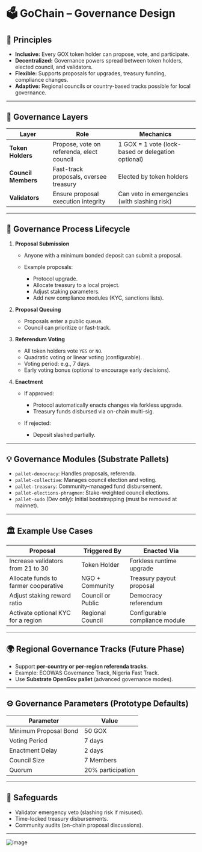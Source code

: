 # 🗳 GoChain – Governance Design

## 🎯 Principles

* **Inclusive:** Every GOX token holder can propose, vote, and participate.
* **Decentralized:** Governance powers spread between token holders, elected council, and validators.
* **Flexible:** Supports proposals for upgrades, treasury funding, compliance changes.
* **Adaptive:** Regional councils or country-based tracks possible for local governance.

---

## 🔧 Governance Layers

| Layer               | Role                                      | Mechanics                                          |
| ------------------- | ----------------------------------------- | -------------------------------------------------- |
| **Token Holders**   | Propose, vote on referenda, elect council | 1 GOX = 1 vote (lock-based or delegation optional) |
| **Council Members** | Fast-track proposals, oversee treasury    | Elected by token holders                           |
| **Validators**      | Ensure proposal execution integrity       | Can veto in emergencies (with slashing risk)       |

---

## 🔄 Governance Process Lifecycle

1. **Proposal Submission**

   * Anyone with a minimum bonded deposit can submit a proposal.
   * Example proposals:

     * Protocol upgrade.
     * Allocate treasury to a local project.
     * Adjust staking parameters.
     * Add new compliance modules (KYC, sanctions lists).

2. **Proposal Queuing**

   * Proposals enter a public queue.
   * Council can prioritize or fast-track.

3. **Referendum Voting**

   * All token holders vote `YES` or `NO`.
   * Quadratic voting or linear voting (configurable).
   * Voting period: e.g., 7 days.
   * Early voting bonus (optional to encourage early decisions).

4. **Enactment**

   * If approved:

     * Protocol automatically enacts changes via forkless upgrade.
     * Treasury funds disbursed via on-chain multi-sig.
   * If rejected:

     * Deposit slashed partially.

---

## 💡 Governance Modules (Substrate Pallets)

* `pallet-democracy`: Handles proposals, referenda.
* `pallet-collective`: Manages council election and voting.
* `pallet-treasury`: Community-managed fund disbursement.
* `pallet-elections-phragmen`: Stake-weighted council elections.
* `pallet-sudo` (Dev only): Initial bootstrapping (must be removed at mainnet).

---

## 🏛 Example Use Cases

| Proposal                             | Triggered By      | Enacted Via                    |
| ------------------------------------ | ----------------- | ------------------------------ |
| Increase validators from 21 to 30    | Token Holder      | Forkless runtime upgrade       |
| Allocate funds to farmer cooperative | NGO + Community   | Treasury payout proposal       |
| Adjust staking reward ratio          | Council or Public | Democracy referendum           |
| Activate optional KYC for a region   | Regional Council  | Configurable compliance module |

---

## 🌍 Regional Governance Tracks (Future Phase)

* Support **per-country or per-region referenda tracks**.
* Example: ECOWAS Governance Track, Nigeria Fast Track.
* Use **Substrate OpenGov pallet** (advanced governance modes).

---

## ⚙ Governance Parameters (Prototype Defaults)

| Parameter             | Value             |
| --------------------- | ----------------- |
| Minimum Proposal Bond | 50 GOX            |
| Voting Period         | 7 days            |
| Enactment Delay       | 2 days            |
| Council Size          | 7 Members         |
| Quorum                | 20% participation |

---

## 🔐 Safeguards

* Validator emergency veto (slashing risk if misused).
* Time-locked treasury disbursements.
* Community audits (on-chain proposal discussions).

---

![image](https://github.com/user-attachments/assets/f1ddd0b9-afad-4b16-ab90-0b0d4ab7177a)
